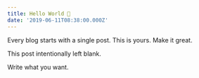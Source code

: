 ```yaml
---
title: Hello World 👋
date: '2019-06-11T08:38:00.000Z'
---
```


Every blog starts with a single post. This is yours. Make it great.

<!-- more -->

This post intentionally left blank.

Write what you want.
